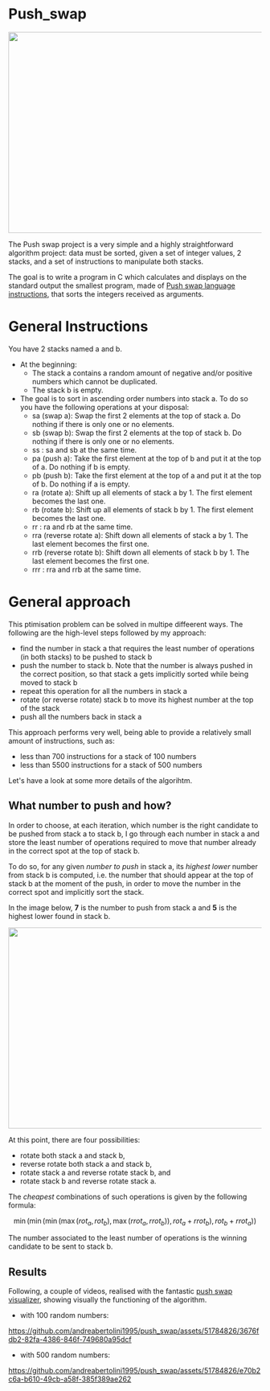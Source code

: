 # Push_swap

<p align="center">
  <img src="https://github.com/andreabertolini1995/push_swap/assets/51784826/14613e8c-635e-48ff-bc25-6d5f99c28b55" width="600" height="400" />
</p>

<!-- ![push_swap](https://github.com/andreabertolini1995/push_swap/assets/51784826/14613e8c-635e-48ff-bc25-6d5f99c28b55) -->


The Push swap project is a very simple and a highly straightforward algorithm project: data must be sorted, given a set of integer values, 2 stacks, and a set of instructions
to manipulate both stacks.

The goal is to write a program in C which calculates and displays on the standard output the smallest program, made of [Push swap language instructions](#general-instructions),
that sorts the integers received as arguments.

# General Instructions
You have 2 stacks named a and b.
* At the beginning:
    * The stack a contains a random amount of negative and/or positive numbers which cannot be duplicated.
    * The stack b is empty.
* The goal is to sort in ascending order numbers into stack a. To do so you have the following operations at your disposal:
    * sa (swap a): Swap the first 2 elements at the top of stack a. Do nothing if there is only one or no elements.
    * sb (swap b): Swap the first 2 elements at the top of stack b. Do nothing if there is only one or no elements.
    * ss : sa and sb at the same time.
    * pa (push a): Take the first element at the top of b and put it at the top of a. Do nothing if b is empty.
    * pb (push b): Take the first element at the top of a and put it at the top of b. Do nothing if a is empty.
    * ra (rotate a): Shift up all elements of stack a by 1. The first element becomes the last one.
    * rb (rotate b): Shift up all elements of stack b by 1. The first element becomes the last one.
    * rr : ra and rb at the same time.
    * rra (reverse rotate a): Shift down all elements of stack a by 1. The last element becomes the first one.
    * rrb (reverse rotate b): Shift down all elements of stack b by 1. The last element becomes the first one.
    * rrr : rra and rrb at the same time.

# General approach
This ptimisation problem can be solved in multipe diffeerent ways. The following are the high-level steps followed by my approach:
* find the number in stack a that requires the least number of operations (in both stacks) to be pushed to stack b
* push the number to stack b. Note that the number is always pushed in the correct position, so that stack a gets implicitly sorted while being moved to stack b
* repeat this operation for all the numbers in stack a
* rotate (or reverse rotate) stack b to move its highest number at the top of the stack
* push all the numbers back in stack a

This approach performs very well, being able to provide a relatively small amount of instructions, such as:
* less than 700 instructions for a stack of 100 numbers
*  less than 5500 instructions for a stack of 500 numbers

Let's have a look at some more details of the algorihtm.

## What number to push and how?

In order to choose, at each iteration, which number is the right candidate to be pushed from stack a to stack b, I go through each number in stack a and store the least number of operations required to move that number already in the correct spot at the top of stack b. 

To do so, for any given *number to push* in stack a, its *highest lower* number from stack b is computed, i.e. the number that should appear at the top of stack b at the moment of the push, in order to move the number in the correct spot and implicitly sort the stack.

In the image below, **7** is the number to push from stack a and **5** is the highest lower found in stack b.

<p align="center">
  <img src="https://github.com/andreabertolini1995/push_swap/assets/51784826/bfca9e69-bfd9-4036-a107-86b7d940d42a" width="600" height="400" />
</p>

At this point, there are four possibilities:
* rotate both stack a and stack b,
* reverse rotate both stack a and stack b,
* rotate stack a and reverse rotate stack b, and
* rotate stack b and reverse rotate stack a.

The *cheapest* combinations of such operations is given by the following formula:

$$ \min(
      \min(
         \min(
            \max(rot_a, rot_b),
            \max(rrot_a, rrot_b)
            ),
         rot_a + rrot_b
         ),
      rot_b + rrot_a
      )
   ) $$


The number associated to the least number of operations is the winning candidate to be sent to stack b.

## Results

Following, a couple of videos, realised with the fantastic [push swap visualizer](https://github.com/o-reo/push_swap_visualizer), showing visually the functioning of the algorithm.

* with 100 random numbers:

https://github.com/andreabertolini1995/push_swap/assets/51784826/3676fdb2-82fa-4386-846f-749680a95dcf

* with 500 random numbers:

https://github.com/andreabertolini1995/push_swap/assets/51784826/e70b2c6a-b610-49cb-a58f-385f389ae262

